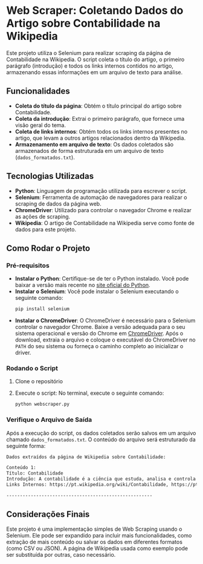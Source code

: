 
# Web Scraper: Coletando Dados do Artigo sobre Contabilidade na Wikipedia

Este projeto utiliza o Selenium para realizar scraping da página de Contabilidade na Wikipedia. O script coleta o título do artigo, o primeiro parágrafo (introdução) e todos os links internos contidos no artigo, armazenando essas informações em um arquivo de texto para análise.

## Funcionalidades
- **Coleta do título da página**: Obtém o título principal do artigo sobre Contabilidade.
- **Coleta da introdução**: Extrai o primeiro parágrafo, que fornece uma visão geral do tema.
- **Coleta de links internos**: Obtém todos os links internos presentes no artigo, que levam a outros artigos relacionados dentro da Wikipedia.
- **Armazenamento em arquivo de texto**: Os dados coletados são armazenados de forma estruturada em um arquivo de texto (`dados_formatados.txt`).

## Tecnologias Utilizadas
- **Python**: Linguagem de programação utilizada para escrever o script.
- **Selenium**: Ferramenta de automação de navegadores para realizar o scraping de dados da página web.
- **ChromeDriver**: Utilizado para controlar o navegador Chrome e realizar as ações de scraping.
- **Wikipedia**: O artigo de Contabilidade na Wikipedia serve como fonte de dados para este projeto.

## Como Rodar o Projeto

### Pré-requisitos
- **Instalar o Python**: Certifique-se de ter o Python instalado. Você pode baixar a versão mais recente no [site oficial do Python](https://www.python.org/downloads/).
- **Instalar o Selenium**: Você pode instalar o Selenium executando o seguinte comando:
  ```bash
  pip install selenium
  ```
- **Instalar o ChromeDriver**: O ChromeDriver é necessário para o Selenium controlar o navegador Chrome. Baixe a versão adequada para o seu sistema operacional e versão do Chrome em [ChromeDriver](https://sites.google.com/chromium.org/driver/).
  Após o download, extraia o arquivo e coloque o executável do ChromeDriver no `PATH` do seu sistema ou forneça o caminho completo ao inicializar o driver.

### Rodando o Script
1. Clone o repositório

2. Execute o script:
  No terminal, execute o seguinte comando:
    ```bash
    python webscraper.py
    ```

### Verifique o Arquivo de Saída
Após a execução do script, os dados coletados serão salvos em um arquivo chamado `dados_formatados.txt`. O conteúdo do arquivo será estruturado da seguinte forma:

```txt
Dados extraídos da página de Wikipedia sobre Contabilidade:

Conteúdo 1:
Título: Contabilidade
Introdução: A contabilidade é a ciência que estuda, analisa e controla o patrimônio de uma entidade.
Links Internos: https://pt.wikipedia.org/wiki/Contabilidade, https://pt.wikipedia.org/wiki/Patrim%C3%B4nio, ...

------------------------------------------------------
```

## Considerações Finais
Este projeto é uma implementação simples de Web Scraping usando o Selenium. Ele pode ser expandido para incluir mais funcionalidades, como extração de mais conteúdo ou salvar os dados em diferentes formatos (como CSV ou JSON). A página de Wikipedia usada como exemplo pode ser substituída por outras, caso necessário.
